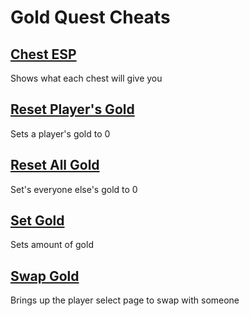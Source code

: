 # Gold Quest Cheats

## [Chest ESP](chestESP.js)
Shows what each chest will give you

## [Reset Player's Gold](resetPlayersGold.js)
Sets a player's gold to 0

## [Reset All Gold](resetAllGold.js)
Set's everyone else's gold to 0

## [Set Gold](setGold.js)
Sets amount of gold

## [Swap Gold](swapGold.js)
Brings up the player select page to swap with someone